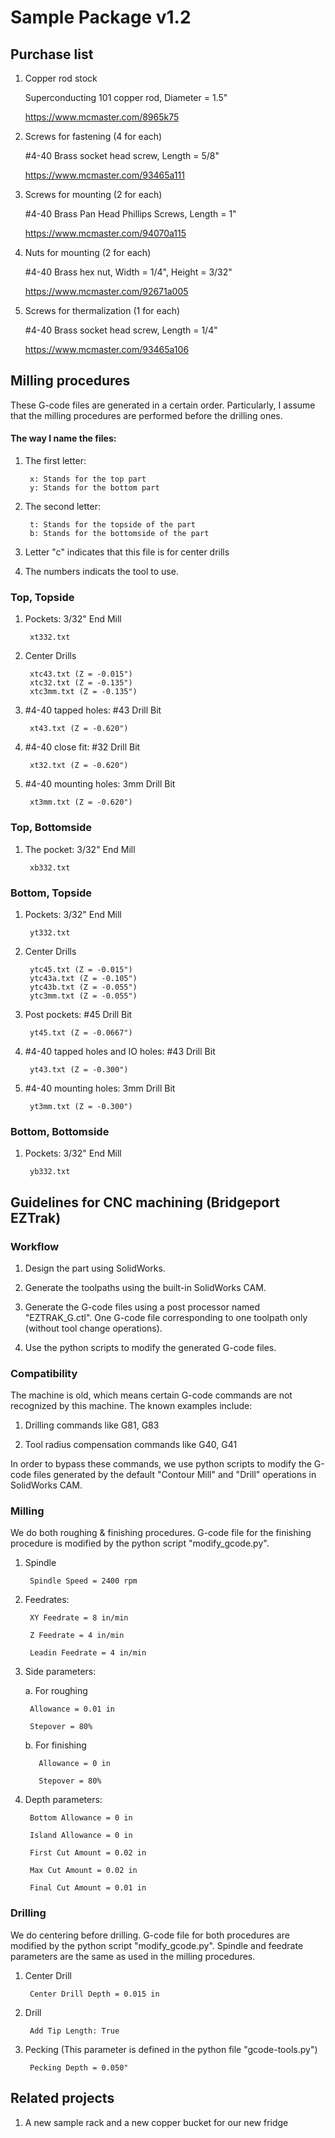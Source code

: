 # Sample Package v1.2

## Purchase list

1. Copper rod stock

    Superconducting 101 copper rod, Diameter = 1.5"

    https://www.mcmaster.com/8965k75

2. Screws for fastening (4 for each)

    \#4-40 Brass socket head screw, Length = 5/8"

    https://www.mcmaster.com/93465a111

3. Screws for mounting (2 for each)

    \#4-40 Brass Pan Head Phillips Screws, Length = 1"

    https://www.mcmaster.com/94070a115

4. Nuts for mounting (2 for each)

    \#4-40 Brass hex nut, Width = 1/4", Height = 3/32"

    https://www.mcmaster.com/92671a005

5. Screws for thermalization (1 for each)

    \#4-40 Brass socket head screw, Length = 1/4"

    https://www.mcmaster.com/93465a106
    
## Milling procedures

These G-code files are generated in a certain order. Particularly, I assume that the milling procedures are performed before the drilling ones.

#### The way I name the files:

1. The first letter:

        x: Stands for the top part
        y: Stands for the bottom part
        
2. The second letter:

        t: Stands for the topside of the part
        b: Stands for the bottomside of the part
        
3. Letter "c" indicates that this file is for center drills

4. The numbers indicats the tool to use.

### Top, Topside

1. Pockets: 3/32" End Mill

        xt332.txt

2. Center Drills

        xtc43.txt (Z = -0.015")
        xtc32.txt (Z = -0.135")
        xtc3mm.txt (Z = -0.135")
        
3. \#4-40 tapped holes: #43 Drill Bit

        xt43.txt (Z = -0.620")

4. \#4-40 close fit: #32 Drill Bit

        xt32.txt (Z = -0.620")

5. \#4-40 mounting holes: 3mm Drill Bit

        xt3mm.txt (Z = -0.620")
          
### Top, Bottomside

1. The pocket: 3/32" End Mill

        xb332.txt
        
### Bottom, Topside

1. Pockets: 3/32" End Mill

        yt332.txt

1. Center Drills

        ytc45.txt (Z = -0.015")
        ytc43a.txt (Z = -0.105")
        ytc43b.txt (Z = -0.055")
        ytc3mm.txt (Z = -0.055")

2. Post pockets: #45 Drill Bit

        yt45.txt (Z = -0.0667")
        
3. \#4-40 tapped holes and IO holes: #43 Drill Bit

        yt43.txt (Z = -0.300")
        
4. \#4-40 mounting holes: 3mm Drill Bit

        yt3mm.txt (Z = -0.300")
        

        
### Bottom, Bottomside

1. Pockets: 3/32" End Mill

        yb332.txt

## Guidelines for CNC machining (Bridgeport EZTrak)

### Workflow
    
1. Design the part using SolidWorks.

2. Generate the toolpaths using the built-in SolidWorks CAM.

3. Generate the G-code files using a post processor named "EZTRAK_G.ctl". One G-code file corresponding to one toolpath only (without tool change operations).

4. Use the python scripts to modify the generated G-code files.

### Compatibility

The machine is old, which means certain G-code commands are not recognized by this machine. The known examples include:
  
1. Drilling commands like G81, G83

2. Tool radius compensation commands like G40, G41

In order to bypass these commands, we use python scripts to modify the G-code files generated by the default "Contour Mill" and "Drill" operations in SolidWorks CAM.

### Milling

We do both roughing & finishing procedures. G-code file for the finishing procedure is modified by the python script "modify_gcode.py".

1. Spindle

        Spindle Speed = 2400 rpm

2. Feedrates:

        XY Feedrate = 8 in/min
    
        Z Feedrate = 4 in/min
        
        Leadin Feedrate = 4 in/min
    
3. Side parameters:

    a. For roughing
    
        Allowance = 0.01 in
        
        Stepover = 80%
      
    b. For finishing
    
          Allowance = 0 in
        
          Stepover = 80%
      
4. Depth parameters:

        Bottom Allowance = 0 in
    
        Island Allowance = 0 in
    
        First Cut Amount = 0.02 in
    
        Max Cut Amount = 0.02 in
    
        Final Cut Amount = 0.01 in
        
### Drilling

We do centering before drilling. G-code file for both procedures are modified by the python script "modify_gcode.py". Spindle and feedrate parameters are the same as used in the milling procedures.

1. Center Drill

        Center Drill Depth = 0.015 in

2. Drill

        Add Tip Length: True
        
3. Pecking (This parameter is defined in the python file "gcode-tools.py")

        Pecking Depth = 0.050"

## Related projects

1. A new sample rack and a new copper bucket for our new fridge
